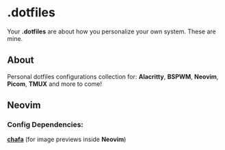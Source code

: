 # .dotfiles

Your **.dotfiles** are about how you personalize your own system. These are mine.

## About

Personal dotfiles configurations collection for: **Alacritty**, **BSPWM**, **Neovim**, **Picom**, **TMUX** and more to come!

## Neovim

### Config Dependencies:

**[chafa](https://github.com/hpjansson/chafa)** (for image previews inside **Neovim**)

